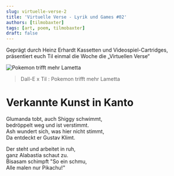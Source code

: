 ```yaml
---
slug: virtuelle-verse-2
title: 'Virtuelle Verse - Lyrik und Games #02'
authors: [tilmobaxter]
tags: [art, poem, tilmobaxter]
draft: false
---
```


Geprägt durch Heinz Erhardt Kassetten und Videospiel-Cartridges, präsentiert euch Til einmal die Woche die „Virtuellen Verse“
<!--truncate-->

![Pokemon trifft mehr Lametta](https://irgendwasmitkunden.de/DALL-E-x-Til-Pokemon-trifft-Lametta.png)
> Dall-E x Til : Pokemon trifft mehr Lametta

# Verkannte Kunst in Kanto

Glumanda tobt, auch Shiggy schwimmt,<br/>
bedröppelt weg und ist verstimmt.<br/>
Ash wundert sich, was hier nicht stimmt,<br/>
Da entdeckt er Gustav Klimt. <br/>

Der steht und arbeitet in ruh,<br/>
ganz Alabastia schaut zu.<br/>
Bisasam schimpft "So ein schmu,<br/>
Alle malen nur Pikachu!"<br/>
